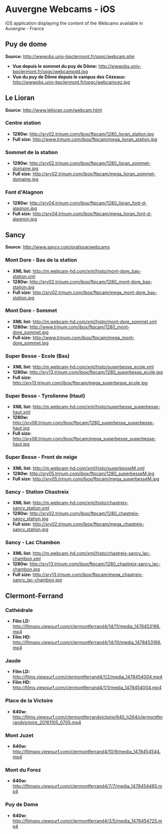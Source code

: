 # Auvergne Webcams - iOS

iOS application displaying the content of the Webcams available in Auvergne - France

## Puy de dome

**Source:** http://wwwobs.univ-bpclermont.fr/opgc/webcam.php

- **Vue depuis le sommet du puy de Dôme:** http://wwwobs.univ-bpclermont.fr/opgc/webcampdd.jpg
- **Vue du puy de Dôme depuis le campus des Cézeaux:** http://wwwobs.univ-bpclermont.fr/opgc/webcamcez.jpg

## Le Lioran

**Source**: http://www.lelioran.com/webcam.html

### Centre station

- **1280w:** http://srv02.trinum.com/ibox/ftpcam/1280_lioran_station.jpg
- **Full size:** http://www.trinum.com/ibox/ftpcam/mega_lioran_station.jpg

### Sommet de la station

- **1280w:** http://srv02.trinum.com/ibox/ftpcam/1280_lioran_sommet-domaine.jpg
- **Full size:** http://srv02.trinum.com/ibox/ftpcam/mega_lioran_sommet-domaine.jpg

### Font d'Alagnon

- **1280w:** http://srv04.trinum.com/ibox/ftpcam/1280_lioran_font-d-alagnon.jpg
- **Full size:** http://srv04.trinum.com/ibox/ftpcam/mega_lioran_font-d-alagnon.jpg

## Sancy

**Source**: http://www.sancy.com/pratique/webcams

### Mont Dore - Bas de la station

- **XML list:** http://m.webcam-hd.com/xml/histo/mont-dore_bas-station.xml
- **1280w:** http://srv02.trinum.com/ibox/ftpcam/1280_mont-dore_bas-station.jpg
- **Full size:** http://srv02.trinum.com/ibox/ftpcam/mega_mont-dore_bas-station.jpg

### Mont Dore - Sommet

- **XML list:** http://m.webcam-hd.com/xml/histo/mont-dore_sommet.xml
- **1280w:** http://www.trinum.com/ibox/ftpcam/1280_mont-dore_sommet.jpg
- **Full size:** http://www.trinum.com/ibox/ftpcam/mega_mont-dore_sommet.jpg

### Super Besse - Ecole (Bas)

- **XML list:** http://m.webcam-hd.com/xml/histo/superbesse_ecole.xml
- **1280w:** http://srv13.trinum.com/ibox/ftpcam/1280_superbesse_ecole.jpg
- **Full size:** http://srv13.trinum.com/ibox/ftpcam/mega_superbesse_ecole.jpg

### Super Besse - Tyrolienne (Haut)

- **XML list:** http://m.webcam-hd.com/xml/histo/superbesse_superbesse-haut.xml
- **1280w:** http://srv06.trinum.com/ibox/ftpcam/1280_superbesse_superbesse-haut.jpg
- **Full size:** http://srv06.trinum.com/ibox/ftpcam/mega_superbesse_superbesse-haut.jpg

### Super Besse - Front de neige

- **XML list:** http://m.webcam-hd.com/xml/histo/superbesseM.xml
- **1280w:** http://srv05.trinum.com/ibox/ftpcam/1280_superbesseM.jpg
- **Full size:** http://srv05.trinum.com/ibox/ftpcam/mega_superbesseM.jpg

### Sancy - Station Chastreix

- **XML list:** http://m.webcam-hd.com/xml/histo/chastreix-sancy_station.xml
- **1280w:** http://srv02.trinum.com/ibox/ftpcam/1280_chastreix-sancy_station.jpg
- **Full size:** http://srv02.trinum.com/ibox/ftpcam/mega_chastreix-sancy_station.jpg

### Sancy - Lac Chambon

- **XML list:** http://m.webcam-hd.com/xml/histo/chastreix-sancy_lac-chambon.xml
- **1280w:** http://srv13.trinum.com/ibox/ftpcam/1280_chastreix-sancy_lac-chambon.jpg
- **Full size:** http://srv13.trinum.com/ibox/ftpcam/mega_chastreix-sancy_lac-chambon.jpg

## Clermont-Ferrand

### Cathédrale 

- **Film LD:**
 http://filmspv.viewsurf.com/clermontferrand4/14/11/media_1478453166.mp4
- **Film HD:** http://filmspv.viewsurf.com/clermontferrand4/14/10/media_1478453166.mp4

### Jaude

- **Film LD:** http://films.viewsurf.com/clermontferrand4/1/2/media_1478454004.mp4
- **Film HD:** http://films.viewsurf.com/clermontferrand4/1/1/media_1478454004.mp4

### Place de la Victoire

- **640w:** http://films.viewsurf.com/clermontferrandvictoire/640_h264/clermontferrandvictoire_20161105_0705.mp4

### Mont Juzet

- **640w:** http://filmspv.viewsurf.com/clermontferrand4/10/9/media_1478454544.mp4

### Mont du Forez

- **640w:** http://filmspv.viewsurf.com/clermontferrand4/7/7/media_1478454485.mp4

### Puy de Dome

- **640w:** http://filmspv.viewsurf.com/clermontferrand4/3/5/media_1478454725.mp4
